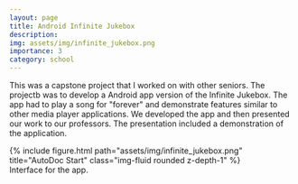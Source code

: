 ```yaml
---
layout: page
title: Android Infinite Jukebox
description: 
img: assets/img/infinite_jukebox.png
importance: 3
category: school
---
```


This was a capstone project that I worked on with other seniors. The projectb was to develop a Android app version of the Infinite Jukebox. The app had to play a song for "forever" and demonstrate features similar to other media player applications. We developed the app and then presented our work to our professors. The presentation included a demonstration of the application.

<div class="row">
    <div class="col-sm mt-3 mt-md-0">
        {% include figure.html path="assets/img/infinite_jukebox.png" title="AutoDoc Start" class="img-fluid rounded z-depth-1" %}
    </div>
</div>
<div class="caption">
    Interface for the app.
</div>
